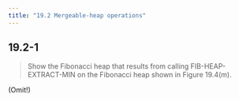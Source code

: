 ```yaml
---
title: "19.2 Mergeable-heap operations"
---
```


## 19.2-1

> Show the Fibonacci heap that results from calling $\text{FIB-HEAP-EXTRACT-MIN}$ on the Fibonacci heap shown in Figure 19.4(m).

(Omit!)
